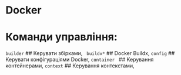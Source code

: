# Docker
# Команди управління:
``builder``   ## Керувати збірками,
`` buildx*``     ## Docker Buildx,
``config``      ## Керувати конфігураціями Docker,
``container ``  ## Керування контейнерами,
`` context ``    ## Керування контекстами,
